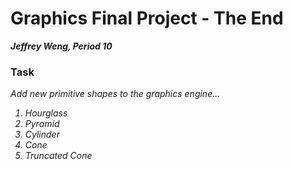 # Graphics Final Project - The End <br /> 
<b><i>Jeffrey Weng, Period 10</i></b>

### Task
<i>Add new primitive shapes to the graphics engine...<i> 
  1. Hourglass
  2. Pyramid
  3. Cylinder
  4. Cone
  5. Truncated Cone 




